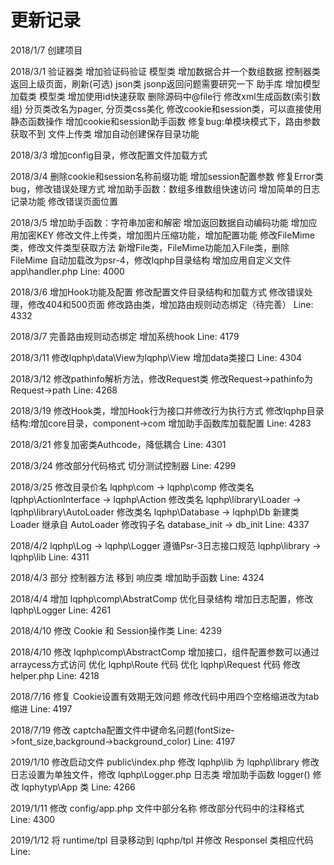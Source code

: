
# 更新记录
2018/1/7
创建项目

2018/3/1
验证器类 增加验证码验证
模型类   增加数据合并一个数组数据
控制器类 返回上级页面，刷新(可选)
json类   jsonp返回问题需要研究一下
助手库   增加模型加载类
模型类   增加使用id快速获取
删除源码中@file行
修改xml生成函数(索引数组)
分页类改名为pager, 分页类css美化
修改cookie和session类，可以直接使用静态函数操作
增加cookie和session助手函数
修复bug:单模块模式下，路由参数获取不到
文件上传类 增加自动创建保存目录功能

2018/3/3
增加config目录，修改配置文件加载方式

2018/3/4
删除cookie和session名称前缀功能
增加session配置参数
修复Error类bug，修改错误处理方式
增加助手函数：数组多维数组快速访问
增加简单的日志记录功能
修改错误页面位置

2018/3/5
增加助手函数：字符串加密和解密
增加返回数据自动编码功能
增加应用加密KEY
修改文件上传类，增加图片压缩功能，增加配置功能
修改FileMime类，修改文件类型获取方法
新增File类，FileMime功能加入File类，删除FileMime
自动加载改为psr-4，修改lqphp目录结构
增加应用自定义文件app\handler.php
Line: 4000

2018/3/6
增加Hook功能及配置
修改配置文件目录结构和加载方式
修改错误处理，修改404和500页面
修改路由类，增加路由规则动态绑定（待完善）
Line: 4332

2018/3/7
完善路由规则动态绑定
增加系统hook
Line: 4179

2018/3/11
修改lqphp\data\View为lqphp\View
增加data类接口
Line: 4304

2018/3/12
修改pathinfo解析方法，修改Request类
修改Request->pathinfo为Request->path
Line: 4268

2018/3/19
修改Hook类，增加Hook行为接口并修改行为执行方式
修改lqphp目录结构:增加core目录，component->com
增加助手函数库加载配置
Line: 4283

2018/3/21
修复加密类Authcode，降低耦合
Line: 4301

2018/3/24
修改部分代码格式
切分测试控制器
Line: 4299

2018/3/25
修改目录价名 lqphp\com -> lqphp\comp
修改类名 lqphp\ActionInterface -> lqphp\Action
修改类名 lqphp\library\Loader -> lqphp\library\AutoLoader
修改类名 lqphp\Database -> lqphp\Db
新建类   Loader 继承自 AutoLoader
修改钩子名 database_init -> db_init
Line: 4337

2018/4/2
lqphp\Log -> lqphp\Logger 遵循Psr-3日志接口规范
lqphp\library -> lqphp\lib
Line: 4311

2018/4/3
部分 控制器方法 移到 响应类
增加助手函数
Line: 4324

2018/4/4
增加 lqphp\comp\AbstratComp
优化目录结构
增加日志配置，修改 lqphp\Logger
Line: 4261

2018/4/10
修改 Cookie 和 Session操作类
Line: 4239

2018/4/10
修改 lqphp\comp\AbstractComp
增加接口，组件配置参数可以通过arraycess方式访问
优化 lqphp\Route 代码
优化 lqphp\Request 代码
修改 helper.php
Line: 4218

2018/7/16
修复 Cookie设置有效期无效问题
修改代码中用四个空格缩进改为tab缩进
Line: 4197

2018/7/19
修改 captcha配置文件中键命名问题(fontSize->font_size,background->background_color)
Line: 4197

2019/1/10
修改启动文件 public\index.php
修改 lqphp\lib 为 lqphp\library
修改日志设置为单独文件，修改 lqphp\Logger.php 日志类
增加助手函数 logger()
修改 lqphytyp\App 类
Line: 4266

2019/1/11
修改 config/app.php 文件中部分名称
修改部分代码中的注释格式
Line: 4300

2019/1/12
将 runtime/tpl 目录移动到 lqphp/tpl 并修改 Responsel 类相应代码
Line: 
